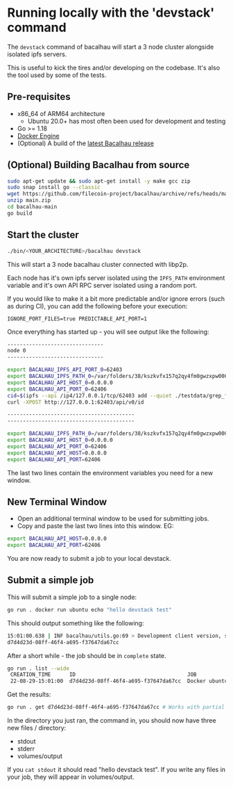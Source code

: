 # Running locally with the 'devstack' command

The `devstack` command of bacalhau will start a 3 node cluster alongside isolated ipfs servers.

This is useful to kick the tires and/or developing on the codebase.  It's also the tool used by some of the tests.

## Pre-requisites

 * x86_64 of ARM64 architecture
    * Ubuntu 20.0+ has most often been used for development and testing
 * Go >= 1.18
 * [Docker Engine](https://docs.docker.com/get-docker/)
 * (Optional) A build of the [latest Bacalhau release](https://github.com/filecoin-project/bacalhau/releases/)

## (Optional) Building Bacalhau from source

```bash
sudo apt-get update && sudo apt-get install -y make gcc zip
sudo snap install go --classic
wget https://github.com/filecoin-project/bacalhau/archive/refs/heads/main.zip
unzip main.zip
cd bacalhau-main
go build
```

## Start the cluster

```bash
./bin/<YOUR_ARCHITECTURE>/bacalhau devstack
```

This will start a 3 node bacalhau cluster connected with libp2p.

Each node has it's own ipfs server isolated using the `IPFS_PATH` environment variable and it's own API RPC server isolated using a random port.

If you would like to make it a bit more predictable and/or ignore errors (such as during CI), you can add the following before your execution:
```
IGNORE_PORT_FILES=true PREDICTABLE_API_PORT=1
```

Once everything has started up - you will see output like the following:

```bash
-------------------------------
node 0
-------------------------------

export BACALHAU_IPFS_API_PORT_0=62403
export BACALHAU_IPFS_PATH_0=/var/folders/38/kszkvfx157q2qy4fm0gwzxpw0000gn/T/ipfs-tmp2419155176
export BACALHAU_API_HOST_0=0.0.0.0
export BACALHAU_API_PORT_0=62406
cid=$(ipfs --api /ip4/127.0.0.1/tcp/62403 add --quiet ./testdata/grep_file.txt)
curl -XPOST http://127.0.0.1:62403/api/v0/id

-----------------------------------------
-----------------------------------------

export BACALHAU_IPFS_PATH_0=/var/folders/38/kszkvfx157q2qy4fm0gwzxpw0000gn/T/ipfs-tmp2419155176
export BACALHAU_API_HOST_0=0.0.0.0
export BACALHAU_API_PORT_0=62406
export BACALHAU_API_HOST=0.0.0.0
export BACALHAU_API_PORT=62406
```

The last two lines contain the environment variables you need for a new window.

## New Terminal Window
* Open an additional terminal window to be used for submitting jobs.
* Copy and paste the last two lines into this window. EG:

```bash
export BACALHAU_API_HOST=0.0.0.0
export BACALHAU_API_PORT=62406
```
You are now ready to submit a job to your local devstack.

## Submit a simple job

This will submit a simple job to a single node:

```bash
go run . docker run ubuntu echo "hello devstack test"
```

This should output something like the following:
```bash
15:01:00.638 | INF bacalhau/utils.go:69 > Development client version, skipping version check
d7d4d23d-08ff-46f4-a695-f37647da67cc
```

After a short while - the job should be in `complete` state.

```bash
go run . list --wide
 CREATION_TIME      ID                                    JOB                             STATE      RESULT
 22-08-29-15:01:00  d7d4d23d-08ff-46f4-a695-f37647da67cc  Docker ubuntu echo hello world  Published  /ipfs/QmW7TdjNEMzqmWxm5WPK1p6QCkeChxMLpvhLxyUW2wpjCf
```

Get the results:
```bash
go run . get d7d4d23d-08ff-46f4-a695-f37647da67cc # Works with partial IDs - just the first 8 characters
```

In the directory you just ran, the command in, you should now have three new files / directory:
- stdout
- stderr
- volumes/output

If you `cat stdout` it should read "hello devstack test". If you write any files in your job, they will appear in volumes/output.
